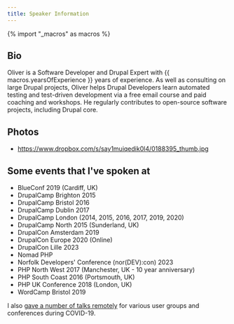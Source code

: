 ```yaml
---
title: Speaker Information
---
```


{% import "_macros" as macros %}

## Bio

Oliver is a Software Developer and Drupal Expert with {{ macros.yearsOfExperience }} years of experience. As well as consulting on large Drupal projects, Oliver helps Drupal Developers learn automated testing and test-driven development via a free email course and paid coaching and workshops. He regularly contributes to open-source software projects, including Drupal core.

## Photos

- <https://www.dropbox.com/s/say1muiqedik0l4/0188395_thumb.jpg>

## Some events that I've spoken at

- BlueConf 2019 (Cardiff, UK)
- DrupalCamp Brighton 2015
- DrupalCamp Bristol 2016
- DrupalCamp Dublin 2017
- DrupalCamp London (2014, 2015, 2016, 2017, 2019, 2020)
- DrupalCamp North 2015 (Sunderland, UK)
- DrupalCon Amsterdam 2019
- DrupalCon Europe 2020 (Online)
- DrupalCon Lille 2023
- Nomad PHP
- Norfolk Developers' Conference (nor(DEV):con) 2023
- PHP North West 2017 (Manchester, UK - 10 year anniversary)
- PHP South Coast 2016 (Portsmouth, UK)
- PHP UK Conference 2018 (London, UK)
- WordCamp Bristol 2019

I also [gave a number of talks remotely](/blog/speaking-remotely-during-lockdown) for various user groups and conferences during COVID-19.

